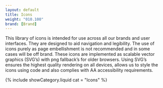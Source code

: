 ```yaml
---
layout: default
title: Icons
weight: "010.100"
brand: [Brand]
---
```


<div class="col-sm-8 col-sm-offset-4">
	This library of icons is intended for use across all our brands and user interfaces. They are designed to aid navigation and legibility. The use of icons
	purely as page embellishment is not recommended and in some cases will be off brand.
	These icons are implemented as scalable vector graphics (SVG&rsquo;s) with png fallback’s for older browsers. Using SVG’s ensures the highest quality rendering on
	all devices, allows us to style the icons using code and also complies with AA accessibility requirements.
</div>

{% include showCategory.liquid  cat = "Icons" %}